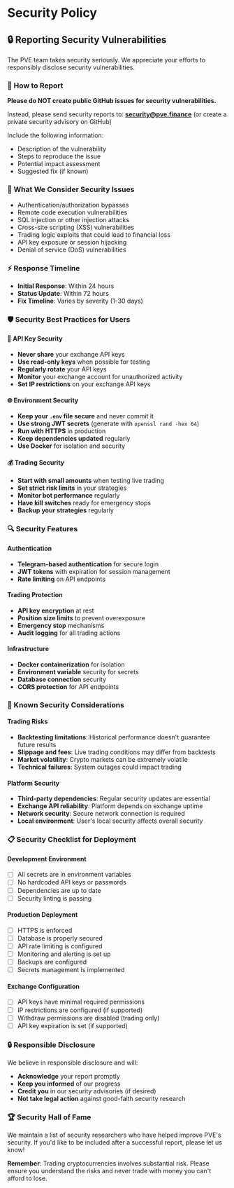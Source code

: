 # Security Policy

## 🔒 Reporting Security Vulnerabilities

The PVE team takes security seriously. We appreciate your efforts to responsibly disclose security vulnerabilities.

### 📧 How to Report

**Please do NOT create public GitHub issues for security vulnerabilities.**

Instead, please send security reports to: **security@pve.finance** (or create a private security advisory on GitHub)

Include the following information:
- Description of the vulnerability
- Steps to reproduce the issue
- Potential impact assessment
- Suggested fix (if known)

### 🎯 What We Consider Security Issues

- Authentication/authorization bypasses
- Remote code execution vulnerabilities
- SQL injection or other injection attacks
- Cross-site scripting (XSS) vulnerabilities
- Trading logic exploits that could lead to financial loss
- API key exposure or session hijacking
- Denial of service (DoS) vulnerabilities

### ⚡ Response Timeline

- **Initial Response**: Within 24 hours
- **Status Update**: Within 72 hours
- **Fix Timeline**: Varies by severity (1-30 days)

### 🛡️ Security Best Practices for Users

#### 🔐 API Key Security
- **Never share** your exchange API keys
- **Use read-only keys** when possible for testing
- **Regularly rotate** your API keys
- **Monitor** your exchange account for unauthorized activity
- **Set IP restrictions** on your exchange API keys

#### 🌐 Environment Security
- **Keep your `.env` file secure** and never commit it
- **Use strong JWT secrets** (generate with `openssl rand -hex 64`)
- **Run with HTTPS** in production
- **Keep dependencies updated** regularly
- **Use Docker** for isolation and security

#### 💰 Trading Security
- **Start with small amounts** when testing live trading
- **Set strict risk limits** in your strategies
- **Monitor bot performance** regularly
- **Have kill switches** ready for emergency stops
- **Backup your strategies** regularly

### 🔍 Security Features

#### Authentication
- **Telegram-based authentication** for secure login
- **JWT tokens** with expiration for session management
- **Rate limiting** on API endpoints

#### Trading Protection
- **API key encryption** at rest
- **Position size limits** to prevent overexposure
- **Emergency stop** mechanisms
- **Audit logging** for all trading actions

#### Infrastructure
- **Docker containerization** for isolation
- **Environment variable** security for secrets
- **Database connection** security
- **CORS protection** for API endpoints

### 🚨 Known Security Considerations

#### Trading Risks
- **Backtesting limitations**: Historical performance doesn't guarantee future results
- **Slippage and fees**: Live trading conditions may differ from backtests
- **Market volatility**: Crypto markets can be extremely volatile
- **Technical failures**: System outages could impact trading

#### Platform Security
- **Third-party dependencies**: Regular security updates are essential
- **Exchange API reliability**: Platform depends on exchange uptime
- **Network security**: Secure network connection is required
- **Local environment**: User's local security affects overall security

### 📋 Security Checklist for Deployment

#### Development Environment
- [ ] All secrets are in environment variables
- [ ] No hardcoded API keys or passwords
- [ ] Dependencies are up to date
- [ ] Security linting is passing

#### Production Deployment
- [ ] HTTPS is enforced
- [ ] Database is properly secured
- [ ] API rate limiting is configured
- [ ] Monitoring and alerting is set up
- [ ] Backups are configured
- [ ] Secrets management is implemented

#### Exchange Configuration
- [ ] API keys have minimal required permissions
- [ ] IP restrictions are configured (if supported)
- [ ] Withdraw permissions are disabled (trading only)
- [ ] API key expiration is set (if supported)

### 🔒 Responsible Disclosure

We believe in responsible disclosure and will:
- **Acknowledge** your report promptly
- **Keep you informed** of our progress
- **Credit you** in our security advisories (if desired)
- **Not take legal action** against good-faith security research

### 🏆 Security Hall of Fame

We maintain a list of security researchers who have helped improve PVE's security. If you'd like to be included after a successful report, please let us know!

**Remember**: Trading cryptocurrencies involves substantial risk. Please ensure you understand the risks and never trade with money you can't afford to lose. 